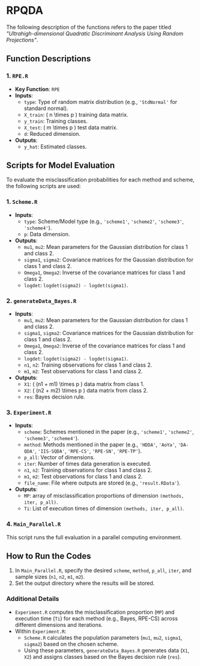 # RPQDA

The following description of the functions refers to the paper titled *"Ultrahigh-dimensional Quadratic Discriminant Analysis Using Random Projections"*.

## Function Descriptions
### 1. `RPE.R`
- **Key Function**: `RPE`
- **Inputs**:
  - `type`: Type of random matrix distribution (e.g., `'StdNormal'` for standard normal).
  - `X_train`: \( n \times p \) training data matrix.
  - `y_train`: Training classes.
  - `X_test`: \( m \times p \) test data matrix.
  - `d`: Reduced dimension.
- **Outputs**:
  - `y_hat`: Estimated classes.

## Scripts for Model Evaluation
To evaluate the misclassification probabilities for each method and scheme, the following scripts are used:

### 1. `Scheme.R`
- **Inputs**:
  - `type`: Scheme/Model type (e.g., `'scheme1'`, `'scheme2'`, `'scheme3'`, `'scheme4'`).
  - `p`: Data dimension.
- **Outputs**:
  - `mu1`, `mu2`: Mean parameters for the Gaussian distribution for class 1 and class 2.
  - `sigma1`, `sigma2`: Covariance matrices for the Gaussian distribution for class 1 and class 2.
  - `Omega1`, `Omega2`: Inverse of the covariance matrices for class 1 and class 2.
  - `logdet`: `logdet(sigma2) - logdet(sigma1)`.

### 2. `generateData_Bayes.R`
- **Inputs**:
  - `mu1`, `mu2`: Mean parameters for the Gaussian distribution for class 1 and class 2.
  - `sigma1`, `sigma2`: Covariance matrices for the Gaussian distribution for class 1 and class 2.
  - `Omega1`, `Omega2`: Inverse of the covariance matrices for class 1 and class 2.
  - `logdet`: `logdet(sigma2) - logdet(sigma1)`.
  - `n1`, `n2`: Training observations for class 1 and class 2.
  - `m1`, `m2`: Test observations for class 1 and class 2.
- **Outputs**:
  - `X1`: \( (n1 + m1) \times p \) data matrix from class 1.
  - `X2`: \( (n2 + m2) \times p \) data matrix from class 2.
  - `res`: Bayes decision rule.

### 3. `Experiment.R`
- **Inputs**:
  - `scheme`: Schemes mentioned in the paper (e.g., `'scheme1'`, `'scheme2'`, `'scheme3'`, `'scheme4'`).
  - `method`: Methods mentioned in the paper (e.g., `'HDDA'`, `'AoYa'`, `'DA-QDA'`, `'IIS-SQDA'`, `'RPE-CS'`, `'RPE-SN'`, `'RPE-TP'`).
  - `p_all`: Vector of dimensions.
  - `iter`: Number of times data generation is executed.
  - `n1`, `n2`: Training observations for class 1 and class 2.
  - `m1`, `m2`: Test observations for class 1 and class 2.
  - `file_name`: File where outputs are stored (e.g., `'result.RData'`).
- **Outputs**:
  - `MP`: array of misclassification proportions of dimension `(methods, iter, p_all)`.
  - `Ti`: List of execution times of dimension `(methods, iter, p_all)`.

### 4. `Main_Parallel.R`
This script runs the full evaluation in a parallel computing environment.

## How to Run the Codes
1. In `Main_Parallel.R`, specify the desired `scheme`, `method`, `p_all`, `iter`, and sample sizes (`n1`, `n2`, `m1`, `m2`).
2. Set the output directory where the results will be stored.

### Additional Details
- `Experiment.R` computes the misclassification proportion (`MP`) and execution time (`Ti`) for each method (e.g., Bayes, RPE-CS) across different dimensions and iterations.
- Within `Experiment.R`:
  - `Scheme.R` calculates the population parameters (`mu1`, `mu2`, `sigma1`, `sigma2`) based on the chosen scheme.
  - Using these parameters, `generateData_Bayes.R` generates data (`X1`, `X2`) and assigns classes based on the Bayes decision rule (`res`).


